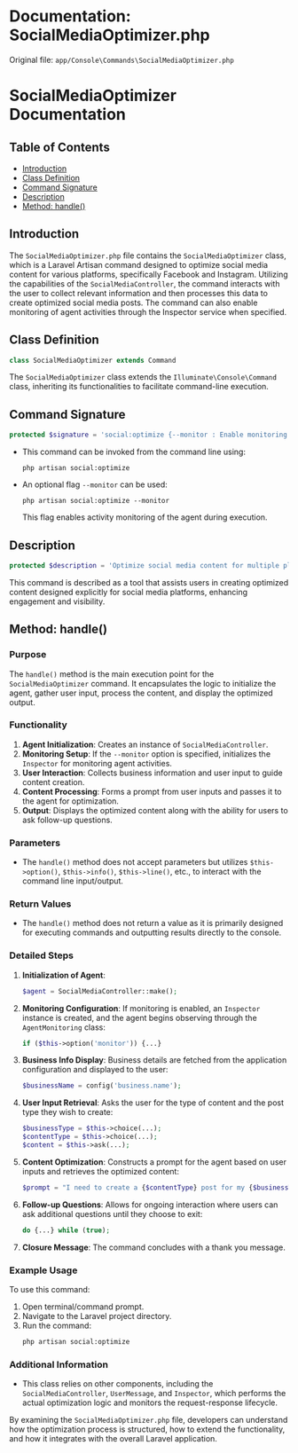 # Documentation: SocialMediaOptimizer.php

Original file: `app/Console\Commands\SocialMediaOptimizer.php`

# SocialMediaOptimizer Documentation

## Table of Contents
- [Introduction](#introduction)
- [Class Definition](#class-definition)
- [Command Signature](#command-signature)
- [Description](#description)
- [Method: handle()](#method-handle)

## Introduction

The `SocialMediaOptimizer.php` file contains the `SocialMediaOptimizer` class, which is a Laravel Artisan command designed to optimize social media content for various platforms, specifically Facebook and Instagram. Utilizing the capabilities of the `SocialMediaController`, the command interacts with the user to collect relevant information and then processes this data to create optimized social media posts. The command can also enable monitoring of agent activities through the Inspector service when specified.

## Class Definition

```php
class SocialMediaOptimizer extends Command
```

The `SocialMediaOptimizer` class extends the `Illuminate\Console\Command` class, inheriting its functionalities to facilitate command-line execution.

## Command Signature

```php
protected $signature = 'social:optimize {--monitor : Enable monitoring of agent activity}';
```

- This command can be invoked from the command line using: 
  ```
  php artisan social:optimize
  ```
- An optional flag `--monitor` can be used:
  ```
  php artisan social:optimize --monitor
  ```
  This flag enables activity monitoring of the agent during execution.

## Description

```php
protected $description = 'Optimize social media content for multiple platforms';
```

This command is described as a tool that assists users in creating optimized content designed explicitly for social media platforms, enhancing engagement and visibility.

## Method: handle()

### Purpose
The `handle()` method is the main execution point for the `SocialMediaOptimizer` command. It encapsulates the logic to initialize the agent, gather user input, process the content, and display the optimized output.

### Functionality
1. **Agent Initialization**: Creates an instance of `SocialMediaController`.
2. **Monitoring Setup**: If the `--monitor` option is specified, initializes the `Inspector` for monitoring agent activities.
3. **User Interaction**: Collects business information and user input to guide content creation.
4. **Content Processing**: Forms a prompt from user inputs and passes it to the agent for optimization.
5. **Output**: Displays the optimized content along with the ability for users to ask follow-up questions.

### Parameters
- The `handle()` method does not accept parameters but utilizes `$this->option()`, `$this->info()`, `$this->line()`, etc., to interact with the command line input/output.

### Return Values
- The `handle()` method does not return a value as it is primarily designed for executing commands and outputting results directly to the console.

### Detailed Steps
1. **Initialization of Agent**:
   ```php
   $agent = SocialMediaController::make();
   ```

2. **Monitoring Configuration**:
   If monitoring is enabled, an `Inspector` instance is created, and the agent begins observing through the `AgentMonitoring` class:
   ```php
   if ($this->option('monitor')) {...}
   ```

3. **Business Info Display**: Business details are fetched from the application configuration and displayed to the user:
   ```php
   $businessName = config('business.name');
   ```

4. **User Input Retrieval**: Asks the user for the type of content and the post type they wish to create:
   ```php
   $businessType = $this->choice(...);
   $contentType = $this->choice(...);
   $content = $this->ask(...);
   ```

5. **Content Optimization**: Constructs a prompt for the agent based on user inputs and retrieves the optimized content:
   ```php
   $prompt = "I need to create a {$contentType} post for my {$businessType} business...";
   ```

6. **Follow-up Questions**: Allows for ongoing interaction where users can ask additional questions until they choose to exit:
   ```php
   do {...} while (true);
   ```

7. **Closure Message**: The command concludes with a thank you message.

### Example Usage
To use this command:
1. Open terminal/command prompt.
2. Navigate to the Laravel project directory.
3. Run the command:
   ```bash
   php artisan social:optimize
   ```

### Additional Information
- This class relies on other components, including the `SocialMediaController`, `UserMessage`, and `Inspector`, which performs the actual optimization logic and monitors the request-response lifecycle.

By examining the `SocialMediaOptimizer.php` file, developers can understand how the optimization process is structured, how to extend the functionality, and how it integrates with the overall Laravel application.